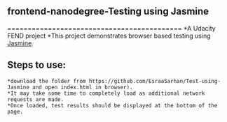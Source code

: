 ## frontend-nanodegree-Testing using Jasmine
===========================================
    *A Udacity FEND project
    *This project demonstrates browser based testing using [Jasmine](https://jasmine.github.io/).

## Steps to use:
	*download the folder from https://github.com/EsraaSarhan/Test-using-Jasmine and open index.html in browser).
	*It may take some time to completely load as additional network requests are made.
	*Once loaded, test results should be displayed at the bottom of the page.
